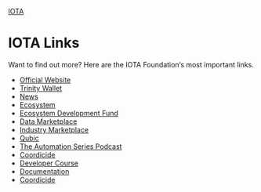 [IOTA]()

# IOTA Links

Want to find out more? Here are the IOTA Foundation‘s most important links.

- [Official Website](www.iota.org)
- [Trinity Wallet](https://trinity.iota.org)
- [News](https://blog.iota.org)
- [Ecosystem](https://ecosystem.iota.org)
- [Ecosystem Development Fund](https://fund.iota.org)
- [Data Marketplace](https://data.iota.org)
- [Industry Marketplace](https://industry.iota.org)
- [Qubic](https://qubic.iota.org)
- [The Automation Series Podcast](https://automation.iota.org)
- [Coordicide](https://coordicide.iota.org)
- [Developer Course](https://training.iota.org)
- [Documentation](https://docs.iota.org)
- [Coordicide](https://coordicide.iota.org)
